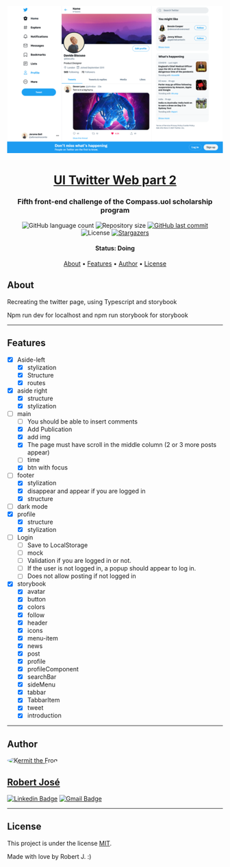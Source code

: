 <h1 align="center">
    <img alt="UI Twitter Web" title="#week-planning" src="./src/assets/imgs/readme/twitter.png" />
</h1>

<h1 align="center">
   <a href="#">UI Twitter Web part 2</a>
</h1>

<h3 align="center">
    Fifth front-end challenge of the Compass.uol scholarship program
</h3>

<p align="center">
  <img alt="GitHub language count" src="https://img.shields.io/github/languages/count/KermitTheSapo/compass-front-challenge-twitter">

  <img alt="Repository size" src="https://img.shields.io/github/repo-size/KermitTheSapo/compass-front-challenge-twitter">

  <a href="https://github.com/KermitTheSapo/compass-front-challenge-twitter/commits/master">
    <img alt="GitHub last commit" src="https://img.shields.io/github/last-commit/KermitTheSapo/compass-front-challenge-twitter">
  </a>
    
   <img alt="License" src="https://img.shields.io/badge/license-MIT-brightgreen">
   <a href="https://github.com/KermitTheSapo/compass-front-challenge-twitter/stargazers">
    <img alt="Stargazers" src="https://img.shields.io/github/stars/KermitTheSapo/compass-front-challenge-twitter?style=social">
  </a>

<h4 align="center"> 
	 Status: Doing
</h4>

<p align="center">
 <a href="#about">About</a> •
 <a href="#features">Features</a> •
 <a href="#author">Author</a> • 
 <a href="#user-content-license">License</a>

</p>


## About

Recreating the twitter page, using Typescript and storybook

Npm run dev for localhost and npm run storybook for storybook

---

## Features

- [X] Aside-left
  - [X] stylization
  - [X] Structure
  - [X] routes
- [X] aside right
    - [X] structure
    - [X] stylization
- [ ] main
    - [ ] You should be able to insert comments
    - [X] Add Publication
    - [X] add img
    - [X] The page must have scroll in the middle column (2 or 3 more posts appear)
    - [ ] time
    - [X] btn with focus
- [ ] footer
    - [X] stylization
    - [X] disappear and appear if you are logged in
    - [X] structure
- [ ] dark mode
- [X] profile
    - [X] structure
    - [X] stylization
- [ ] Login
    - [ ] Save to LocalStorage
    - [ ] mock
    - [ ] Validation if you are logged in or not.
    - [ ] If the user is not logged in, a popup should appear to log in.
    - [ ] Does not allow posting if not logged in
- [X] storybook
    - [X] avatar
    - [X] button
    - [X] colors
    - [X] follow
    - [X] header
    - [X] icons
    - [X] menu-item
    - [X] news
    - [X] post
    - [X] profile
    - [X] profileComponent
    - [X] searchBar
    - [X] sideMenu
    - [X] tabbar
    - [X] TabbarItem
    - [X] tweet
    - [X] introduction
  
---

## Author

<a href="#">
 <img style="border-radius: 50%;" src="https://avatars.githubusercontent.com/u/74118301?v=4" width="100px;" alt="Kermit the Frog"/>
<h2>Robert José</h2>

[![Linkedin Badge](https://img.shields.io/badge/-Robert-Jose?style=flat-square&logo=Linkedin&logoColor=white&link=https://www.linkedin.com/in/robertjosé/)](https://www.linkedin.com/in/robertjosé/) 
[![Gmail Badge](https://img.shields.io/badge/-rjsf06@gmail.com-c14438?style=flat-square&logo=Gmail&logoColor=white&link=mailto:tgmarinho@gmail.com)](mailto:rjsf06@gmail.com)

---

## License

This project is under the license [MIT](./LICENSE).

Made with love by Robert J. :)